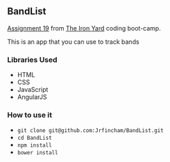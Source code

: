 ## BandList

[Assignment 19](https://github.com/tiy-atl-js-q1-2015/Assignments) from [The Iron Yard](http://theironyard.com/locations/atlanta/) coding boot-camp.

This is an app that you can use to track bands

### Libraries Used
* HTML
* CSS
* JavaScript
* AngularJS

### How to use it
  * `git clone git@github.com:Jrfincham/BandList.git`
  * `cd BandList`
  * `npm install`
  * `bower install`
